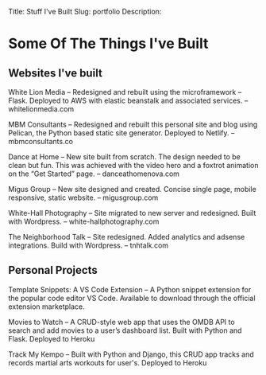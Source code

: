Title: Stuff I've Built
Slug: portfolio
Description: 

# Some Of The Things I've Built

## Websites I've built

White Lion Media – Redesigned and rebuilt using the microframework – Flask. Deployed to AWS with elastic beanstalk and associated services. – whitelionmedia.com

MBM Consultants – Redesigned and rebuilt this personal site and blog using Pelican, the Python based static site generator. Deployed to Netlify. – mbmconsultants.co

Dance at Home – New site built from scratch. The design needed to be clean but fun. This was achieved with the video hero and a foxtrot animation on the “Get Started” page. – danceathomenova.com

Migus Group – New site designed and created. Concise single page, mobile responsive, static website. – migusgroup.com

White-Hall Photography – Site migrated to new server and redesigned. Built with Wordpress. – white-hallphotography.com

The Neighborhood Talk – Site redesigned. Added analytics and adsense integrations. Build with Wordpress. – tnhtalk.com

## Personal Projects

Template Snippets: A VS Code Extension – A Python snippet extension for the popular code editor VS Code. Available to download through the official extension marketplace.

Movies to Watch – A CRUD-style web app that uses the OMDB API to search and add movies to a user’s dashboard list. Built with Python and Flask. Deployed to Heroku

Track My Kempo – Built with Python and Django, this CRUD app tracks and records martial arts workouts for user's. Deployed to Heroku